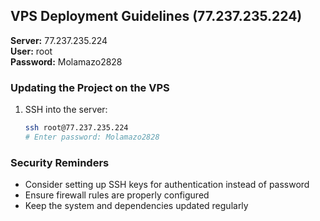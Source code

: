 ## VPS Deployment Guidelines (77.237.235.224)

**Server:** 77.237.235.224  
**User:** root  
**Password:** Molamazo2828  

### Updating the Project on the VPS

1. SSH into the server:
   ```bash
   ssh root@77.237.235.224
   # Enter password: Molamazo2828
   ```


### Security Reminders
- Consider setting up SSH keys for authentication instead of password
- Ensure firewall rules are properly configured
- Keep the system and dependencies updated regularly

